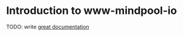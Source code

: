 # Introduction to www-mindpool-io

TODO: write [great documentation](http://jacobian.org/writing/great-documentation/what-to-write/)
